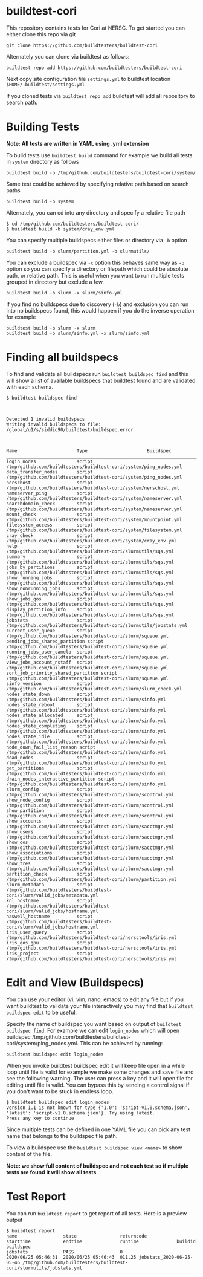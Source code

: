 # buildtest-cori

This repository contains tests for Cori at NERSC. To get started you can either clone this repo via git

```
git clone https://github.com/buildtesters/buildtest-cori
```

Alternately you can clone via buildtest as follows:

```
buildtest repo add https://github.com/buildtesters/buildtest-cori
``` 

Next copy site configuration file ``settings.yml`` to buildtest location ``$HOME/.buildtest/settings.yml``

If you cloned tests via ``buildtest repo add`` buildtest will add all repository to search path. 

# Building Tests

**Note: All tests are written in YAML using .yml extension**
   
To build tests use ``buildtest build`` command for example we build all tests in ``system`` directory as follows

```
buildtest build -b /tmp/github.com/buildtesters/buildtest-cori/system/
```

Same test could be achieved by specifying relative path based on search paths 

```
buildtest build -b system
```

Alternately, you can cd into any directory and specify a relative file path

```
$ cd /tmp/github.com/buildtesters/buildtest-cori/
$ buildtest build -b system/cray_env.yml 
```

You can specify multiple buildspecs either files or directory via ``-b`` option

```
buildtest build -b slurm/partition.yml -b slurmutils/
```

You can exclude a buildspec via `-x` option this behaves same way as `-b` option so you can specify
a directory or filepath which could be absolute path, or relative path. This is useful when
you want to run multiple tests grouped in directory but exclude a few.

```
buildtest build -b slurm -x slurm/sinfo.yml
```

If you find no buildspecs due to discovery (``-b``) and exclusion you can run into no buildspecs found, this 
would happen if you do the inverse operation for example

```
buildtest build -b slurm -x slurm
buildtest build -b slurm/sinfo.yml -x slurm/sinfo.yml
```


# Finding all buildspecs

To find and validate all buildspecs run ``buildtest buildspec find`` and this will show a list of available buildspecs that
buildtest found and are validated with each schema. 

```
$ buildtest buildspec find



Detected 1 invalid buildspecs
Writing invalid buildspecs to file: /global/u1/s/siddiq90/buildtest/buildspec.error 



Name                      Type                      Buildspec                
________________________________________________________________________________
login_nodes               script                    /tmp/github.com/buildtesters/buildtest-cori/system/ping_nodes.yml
data_transfer_nodes       script                    /tmp/github.com/buildtesters/buildtest-cori/system/ping_nodes.yml
nerschost                 script                    /tmp/github.com/buildtesters/buildtest-cori/system/nerschost.yml
nameserver_ping           script                    /tmp/github.com/buildtesters/buildtest-cori/system/nameserver.yml
searchdomain_check        script                    /tmp/github.com/buildtesters/buildtest-cori/system/nameserver.yml
mount_check               script                    /tmp/github.com/buildtesters/buildtest-cori/system/mountpoint.yml
filesystem_access         script                    /tmp/github.com/buildtesters/buildtest-cori/system/filesystem.yml
cray_check                script                    /tmp/github.com/buildtesters/buildtest-cori/system/cray_env.yml
help                      script                    /tmp/github.com/buildtesters/buildtest-cori/slurmutils/sqs.yml
summary                   script                    /tmp/github.com/buildtesters/buildtest-cori/slurmutils/sqs.yml
jobs_by_partitions        script                    /tmp/github.com/buildtesters/buildtest-cori/slurmutils/sqs.yml
show_running_jobs         script                    /tmp/github.com/buildtesters/buildtest-cori/slurmutils/sqs.yml
show_nonrunning_jobs      script                    /tmp/github.com/buildtesters/buildtest-cori/slurmutils/sqs.yml
show_jobs_qos             script                    /tmp/github.com/buildtesters/buildtest-cori/slurmutils/sqs.yml
display_partition_info    script                    /tmp/github.com/buildtesters/buildtest-cori/slurmutils/sqs.yml
jobstats                  script                    /tmp/github.com/buildtesters/buildtest-cori/slurmutils/jobstats.yml
current_user_queue        script                    /tmp/github.com/buildtesters/buildtest-cori/slurm/squeue.yml
pending_jobs_shared_partition script                    /tmp/github.com/buildtesters/buildtest-cori/slurm/squeue.yml
running_jobs_user_camelo  script                    /tmp/github.com/buildtesters/buildtest-cori/slurm/squeue.yml
view_jobs_account_nstaff  script                    /tmp/github.com/buildtesters/buildtest-cori/slurm/squeue.yml
sort_job_priority_shared_partition script                    /tmp/github.com/buildtesters/buildtest-cori/slurm/squeue.yml
sinfo_version             script                    /tmp/github.com/buildtesters/buildtest-cori/slurm/slurm_check.yml
nodes_state_down          script                    /tmp/github.com/buildtesters/buildtest-cori/slurm/sinfo.yml
nodes_state_reboot        script                    /tmp/github.com/buildtesters/buildtest-cori/slurm/sinfo.yml
nodes_state_allocated     script                    /tmp/github.com/buildtesters/buildtest-cori/slurm/sinfo.yml
nodes_state_completing    script                    /tmp/github.com/buildtesters/buildtest-cori/slurm/sinfo.yml
nodes_state_idle          script                    /tmp/github.com/buildtesters/buildtest-cori/slurm/sinfo.yml
node_down_fail_list_reason script                    /tmp/github.com/buildtesters/buildtest-cori/slurm/sinfo.yml
dead_nodes                script                    /tmp/github.com/buildtesters/buildtest-cori/slurm/sinfo.yml
get_partitions            script                    /tmp/github.com/buildtesters/buildtest-cori/slurm/sinfo.yml
drain_nodes_interactive_partition script                    /tmp/github.com/buildtesters/buildtest-cori/slurm/sinfo.yml
slurm_config              script                    /tmp/github.com/buildtesters/buildtest-cori/slurm/scontrol.yml
show_node_config          script                    /tmp/github.com/buildtesters/buildtest-cori/slurm/scontrol.yml
show_partition            script                    /tmp/github.com/buildtesters/buildtest-cori/slurm/scontrol.yml
show_accounts             script                    /tmp/github.com/buildtesters/buildtest-cori/slurm/sacctmgr.yml
show_users                script                    /tmp/github.com/buildtesters/buildtest-cori/slurm/sacctmgr.yml
show_qos                  script                    /tmp/github.com/buildtesters/buildtest-cori/slurm/sacctmgr.yml
show_associations         script                    /tmp/github.com/buildtesters/buildtest-cori/slurm/sacctmgr.yml
show_tres                 script                    /tmp/github.com/buildtesters/buildtest-cori/slurm/sacctmgr.yml
partition_check           script                    /tmp/github.com/buildtesters/buildtest-cori/slurm/partition.yml
slurm_metadata            script                    /tmp/github.com/buildtesters/buildtest-cori/slurm/valid_jobs/metadata.yml
knl_hostname              script                    /tmp/github.com/buildtesters/buildtest-cori/slurm/valid_jobs/hostname.yml
haswell_hostname          script                    /tmp/github.com/buildtesters/buildtest-cori/slurm/valid_jobs/hostname.yml
iris_user_query           script                    /tmp/github.com/buildtesters/buildtest-cori/nersctools/iris.yml
iris_qos_gpu              script                    /tmp/github.com/buildtesters/buildtest-cori/nersctools/iris.yml
iris_project              script                    /tmp/github.com/buildtesters/buildtest-cori/nersctools/iris.yml
```

# Edit and View (Buildspecs)

You can use your editor (vi, vim, nano, emacs) to edit any file but if you want buildtest to validate your file interactively you
may find that ``buildtest buildspec edit`` to be useful.

Specify the name of buildspec you want based on output of ``buildtest buildspec find``. For example we can edit ``login_nodes`` which 
will open buildspec /tmp/github.com/buildtesters/buildtest-cori/system/ping_nodes.yml. This can be achieved by running:

```
buildtest buildspec edit login_nodes
```

When you invoke buildtest buildspec edit it will keep file open in a while loop until file
is valid for example we make some changes and save file and see the following warning. The user
can press a key and it will open file for editing until file is valid. You can bypass this by sending 
a control signal if you don't want to be stuck in endless loop.

```
$ buildtest buildspec edit login_nodes
version 1.1 is not known for type {'1.0': 'script-v1.0.schema.json', 'latest': 'script-v1.0.schema.json'}. Try using latest.
Press any key to continue
```

Since multiple tests can be defined in one YAML file you can pick any test name that belongs to the buildspec file path.

To view a buildspec use the ``buildtest buildspec view <name>`` to show content of the file. 

**Note: we show full content of buildspec and not each test so if multiple tests are found it will show all tests**

# Test Report 

You can run ``buildtest report`` to get report of all tests. Here is a preview output

```
$ buildtest report
name                 state                returncode           starttime            endtime              runtime              buildid              buildspec           
jobstats             PASS                 0                    2020/06/25 05:46:31  2020/06/25 05:46:43  011.25 jobstats_2020-06-25-05-46 /tmp/github.com/buildtesters/buildtest-cori/slurmutils/jobstats.yml
```





